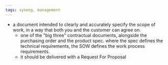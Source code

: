 ```yaml
---
tags: syseng, management
---
```


- a document intended to clearly and accurately specify the scope of work, in a way that both you and the customer can agree on.
	- one of the "big three" contractual documents, alongside the purchasing order and the product spec. where the spec defines the technical requirements, the SOW defines the work process requirements.
	- it should be delivered with a Request For Proposal